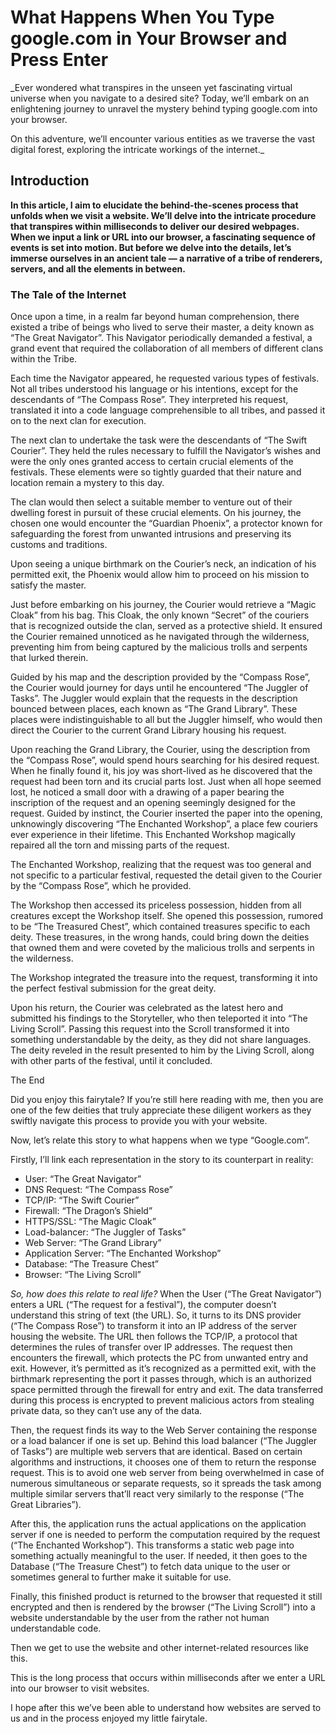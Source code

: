 #  What Happens When You Type google.com in Your Browser and Press Enter


_Ever wondered what transpires in the unseen yet fascinating virtual universe when you navigate to a desired site? Today, we’ll embark on an enlightening journey to unravel the mystery behind typing google.com into your browser.

On this adventure, we’ll encounter various entities as we traverse the vast digital forest, exploring the intricate workings of the internet._

## Introduction

__In this article, I aim to elucidate the behind-the-scenes process that unfolds when we visit a website. We’ll delve into the intricate procedure that transpires within milliseconds to deliver our desired webpages. When we input a link or URL into our browser, a fascinating sequence of events is set into motion. But before we delve into the details, let’s immerse ourselves in an ancient tale — a narrative of a tribe of renderers, servers, and all the elements in between.__

### The Tale of the Internet

Once upon a time, in a realm far beyond human comprehension, there existed a tribe of beings who lived to serve their master, a deity known as “The Great Navigator”. This Navigator periodically demanded a festival, a grand event that required the collaboration of all members of different clans within the Tribe.

Each time the Navigator appeared, he requested various types of festivals. Not all tribes understood his language or his intentions, except for the descendants of “The Compass Rose”. They interpreted his request, translated it into a code language comprehensible to all tribes, and passed it on to the next clan for execution.

The next clan to undertake the task were the descendants of “The Swift Courier”. They held the rules necessary to fulfill the Navigator’s wishes and were the only ones granted access to certain crucial elements of the festivals. These elements were so tightly guarded that their nature and location remain a mystery to this day.

The clan would then select a suitable member to venture out of their dwelling forest in pursuit of these crucial elements. On his journey, the chosen one would encounter the “Guardian Phoenix”, a protector known for safeguarding the forest from unwanted intrusions and preserving its customs and traditions.

Upon seeing a unique birthmark on the Courier’s neck, an indication of his permitted exit, the Phoenix would allow him to proceed on his mission to satisfy the master.

Just before embarking on his journey, the Courier would retrieve a “Magic Cloak” from his bag. This Cloak, the only known “Secret” of the couriers that is recognized outside the clan, served as a protective shield. It ensured the Courier remained unnoticed as he navigated through the wilderness, preventing him from being captured by the malicious trolls and serpents that lurked therein.

Guided by his map and the description provided by the “Compass Rose”, the Courier would journey for days until he encountered “The Juggler of Tasks”. The Juggler would explain that the requests in the description bounced between places, each known as “The Grand Library”. These places were indistinguishable to all but the Juggler himself, who would then direct the Courier to the current Grand Library housing his request.

Upon reaching the Grand Library, the Courier, using the description from the “Compass Rose”, would spend hours searching for his desired request. When he finally found it, his joy was short-lived as he discovered that the request had been torn and its crucial parts lost. Just when all hope seemed lost, he noticed a small door with a drawing of a paper bearing the inscription of the request and an opening seemingly designed for the request. Guided by instinct, the Courier inserted the paper into the opening, unknowingly discovering “The Enchanted Workshop”, a place few couriers ever experience in their lifetime. This Enchanted Workshop magically repaired all the torn and missing parts of the request.

The Enchanted Workshop, realizing that the request was too general and not specific to a particular festival, requested the detail given to the Courier by the “Compass Rose”, which he provided.

The Workshop then accessed its priceless possession, hidden from all creatures except the Workshop itself. She opened this possession, rumored to be “The Treasured Chest”, which contained treasures specific to each deity. These treasures, in the wrong hands, could bring down the deities that owned them and were coveted by the malicious trolls and serpents in the wilderness.

The Workshop integrated the treasure into the request, transforming it into the perfect festival submission for the great deity.

Upon his return, the Courier was celebrated as the latest hero and submitted his findings to the Storyteller, who then teleported it into “The Living Scroll”. Passing this request into the Scroll transformed it into something understandable by the deity, as they did not share languages. The deity reveled in the result presented to him by the Living Scroll, along with other parts of the festival, until it concluded.

The End

Did you enjoy this fairytale? If you’re still here reading with me, then you are one of the few deities that truly appreciate these diligent workers as they swiftly navigate this process to provide you with your website.

Now, let’s relate this story to what happens when we type “Google.com”.

Firstly, I’ll link each representation in the story to its counterpart in reality:

* User: “The Great Navigator”
* DNS Request: “The Compass Rose”
* TCP/IP: “The Swift Courier”
* Firewall: “The Dragon’s Shield”
* HTTPS/SSL: “The Magic Cloak”
* Load-balancer: “The Juggler of Tasks”
* Web Server: “The Grand Library”
* Application Server: “The Enchanted Workshop”
* Database: “The Treasure Chest”
* Browser: “The Living Scroll”

_So, how does this relate to real life?_ When the User (“The Great Navigator”) enters a URL (“The request for a festival”), the computer doesn’t understand this string of text (the URL). So, it turns to its DNS provider (“The Compass Rose”) to transform it into an IP address of the server housing the website. The URL then follows the TCP/IP, a protocol that determines the rules of transfer over IP addresses. The request then encounters the firewall, which protects the PC from unwanted entry and exit. However, it’s permitted as it’s recognized as a permitted exit, with the birthmark representing the port it passes through, which is an authorized space permitted through the firewall for entry and exit. The data transferred during this process is encrypted to prevent malicious actors from stealing private data, so they can’t use any of the data.

Then, the request finds its way to the Web Server containing the response or a load balancer if one is set up. Behind this load balancer (“The Juggler of Tasks”) are multiple web servers that are identical. Based on certain algorithms and instructions, it chooses one of them to return the response request. This is to avoid one web server from being overwhelmed in case of numerous simultaneous or separate requests, so it spreads the task among multiple similar servers that’ll react very similarly to the response (“The Great Libraries”).

After this, the application runs the actual applications on the application server if one is needed to perform the computation required by the request (“The Enchanted Workshop”). This transforms a static web page into something actually meaningful to the user. If needed, it then goes to the Database (“The Treasure Chest”) to fetch data unique to the user or sometimes general to further make it suitable for use.

Finally, this finished product is returned to the browser that requested it still encrypted and then is rendered by the browser (“The Living Scroll”) into a website understandable by the user from the rather not human understandable code.

Then we get to use the website and other internet-related resources like this.

This is the long process that occurs within milliseconds after we enter a URL into our browser to visit websites.

I hope after this we’ve been able to understand how websites are served to us and in the process enjoyed my little fairytale.
